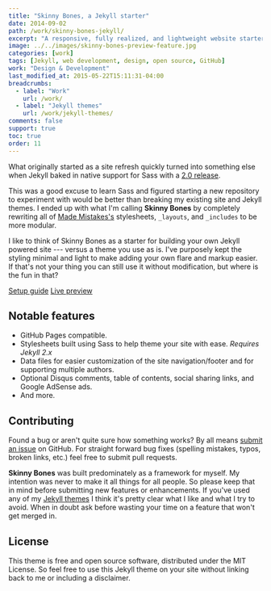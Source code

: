 ```yaml
---
title: "Skinny Bones, a Jekyll starter"
date: 2014-09-02
path: /work/skinny-bones-jekyll/
excerpt: "A responsive, fully realized, and lightweight website starter for Jekyll."
image: ../../images/skinny-bones-preview-feature.jpg
categories: [work]
tags: [Jekyll, web development, design, open source, GitHub]
work: "Design & Development"
last_modified_at: 2015-05-22T15:11:31-04:00
breadcrumbs:
  - label: "Work"
    url: /work/
  - label: "Jekyll themes"
    url: /work/jekyll-themes/
comments: false
support: true
toc: true
order: 11
---
```


What originally started as a site refresh quickly turned into something else when Jekyll baked in native support for Sass with a [2.0 release](http://jekyllrb.com/docs/history/#v2-0-0).

This was a good excuse to learn Sass and figured starting a new repository to experiment with would be better than breaking my existing site and Jekyll themes. I ended up with what I'm calling **Skinny Bones** by completely rewriting all of [Made Mistakes's](https://github.com/mmistakes/made-mistakes) stylesheets, `_layouts`, and `_includes` to be more modular.

I like to think of Skinny Bones as a starter for building your own Jekyll powered site --- versus a theme you use as is. I've purposely kept the styling minimal and light to make adding your own flare and markup easier. If that's not your thing you can still use it without modification, but where is the fun in that?

<p markdown="0">
  <a href="https://mmistakes.github.io/jekyll-theme-skinny-bones/getting-started/" class="btn">Setup guide</a>
  <a href="https://mmistakes.github.io/jekyll-theme-skinny-bones/" class="btn">Live preview</a>
</p>

## Notable features

* GitHub Pages compatible.
* Stylesheets built using Sass to help theme your site with ease. *Requires Jekyll 2.x*
* Data files for easier customization of the site navigation/footer and for supporting multiple authors.
* Optional Disqus comments, table of contents, social sharing links, and Google AdSense ads.
* And more.

## Contributing

Found a bug or aren't quite sure how something works? By all means [submit an issue](https://github.com/mmistakes/jekyll-theme-skinny-bones/issues) on GitHub. For straight forward bug fixes (spelling mistakes, typos, broken links, etc.) feel free to submit pull requests. 

**Skinny Bones** was built predominately as a framework for myself. My intention was never to make it all things for all people. So please keep that in mind before submitting new features or enhancements. If you've used any of my [Jekyll themes](https://mademistakes.com/work/jekyll-themes/) I think it's pretty clear what I like and what I try to avoid. When in doubt ask before wasting your time on a feature that won't get merged in.

## License

This theme is free and open source software, distributed under the MIT License. So feel free to use this Jekyll theme on your site without linking back to me or including a disclaimer. 
